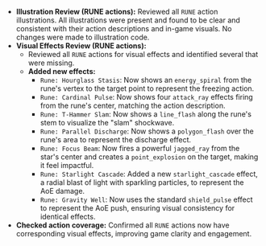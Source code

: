 - **Illustration Review (RUNE actions):** Reviewed all `RUNE` action illustrations. All illustrations were present and found to be clear and consistent with their action descriptions and in-game visuals. No changes were made to illustration code.
- **Visual Effects Review (RUNE actions):**
    - Reviewed all `RUNE` actions for visual effects and identified several that were missing.
    - **Added new effects:**
        - `Rune: Hourglass Stasis`: Now shows an `energy_spiral` from the rune's vertex to the target point to represent the freezing action.
        - `Rune: Cardinal Pulse`: Now shows four `attack_ray` effects firing from the rune's center, matching the action description.
        - `Rune: T-Hammer Slam`: Now shows a `line_flash` along the rune's stem to visualize the "slam" shockwave.
        - `Rune: Parallel Discharge`: Now shows a `polygon_flash` over the rune's area to represent the discharge effect.
        - `Rune: Focus Beam`: Now fires a powerful `jagged_ray` from the star's center and creates a `point_explosion` on the target, making it feel impactful.
        - `Rune: Starlight Cascade`: Added a new `starlight_cascade` effect, a radial blast of light with sparkling particles, to represent the AoE damage.
        - `Rune: Gravity Well`: Now uses the standard `shield_pulse` effect to represent the AoE push, ensuring visual consistency for identical effects.
- **Checked action coverage:** Confirmed all `RUNE` actions now have corresponding visual effects, improving game clarity and engagement.